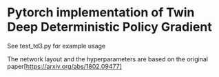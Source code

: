 # Pytorch implementation of Twin Deep Deterministic Policy Gradient

See test_td3.py for example usage

The network layout and the hyperparameters are based on the original paper[https://arxiv.org/abs/1802.09477]
